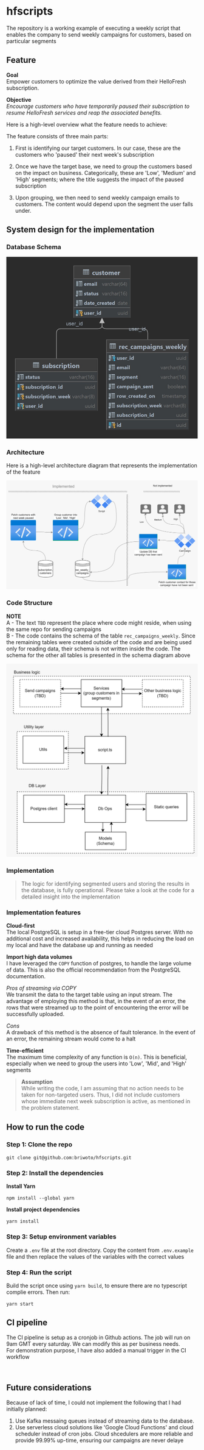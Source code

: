 # hfscripts

The repository is a working example of executing a weekly script that enables the company to send weekly campaigns for customers, based on particular segments

## Feature

**Goal**  
Empower customers to optimize the value derived from their HelloFresh subscription.

**Objective**  
_Encourage customers who have temporarily paused their subscription to resume HelloFresh services and reap the associated benefits._

Here is a high-level overview what the feature needs to achieve:

The feature consists of three main parts:

1. First is identifying our target customers. In our case, these are the customers who 'paused' their next week's subscription

2. Once we have the target base, we need to group the customers based on the impact on business. Categorically, these are 'Low', 'Medium' and 'High' segments; where the title suggests the impact of the paused subscription

3. Upon grouping, we then need to send weekly campaign emails to customers. The content would depend upon the segment the user falls under.

## System design for the implementation

### Database Schema

![Image](design-system/schema.png)

### Architecture

Here is a high-level architecture diagram that represents the implementation of the feature

![Image](design-system/high-level.png)

### Code Structure

**NOTE**  
A - The text `TBD` represent the place where code might reside, when using the same repo for sending campaigns  
B - The code contains the schema of the table `rec_campaigns_weekly`. Since the remaining tables were created outside of the code and are being used only for reading data, their schema is not written inside the code. The schema for the other all tables is presented in the schema diagram above
<br>

![Image](design-system/code-structure.png)

### Implementation

> The logic for identifying segmented users and storing the results in the database, is fully operational. Please take a look at the code for a detailed insight into the implementation <br>

### Implementation features

**Cloud-first**  
The local PostgreSQL is setup in a free-tier cloud Postgres server. With no additional cost and increased availability, this helps in reducing the load on my local and have the database up and running as needed

**Import high data volumes**  
I have leveraged the `COPY` function of postgres, to handle the large volume of data. This is also the official recommendation from the PostgreSQL documentation.

_Pros of streaming via COPY_  
We transmit the data to the target table using an input stream. The advantage of employing this method is that, in the event of an error, the rows that were streamed up to the point of encountering the error will be successfully uploaded.

_Cons_  
A drawback of this method is the absence of fault tolerance. In the event of an error, the remaining stream would come to a halt

**Time-efficient**  
The maximum time complexity of any function is `O(n)`. This is beneficial, especially when we need to group the users into 'Low', 'Mid', and 'High' segments

> **Assumption**<br>
> While writing the code, I am assuming that no action needs to be taken for non-targeted users. Thus, I did not include customers whose immediate next week subscription is active, as mentioned in the problem statement.

## How to run the code

### Step 1: Clone the repo

```
git clone git@github.com:briwoto/hfscripts.git
```

### Step 2: Install the dependencies

**Install Yarn**

```
npm install --global yarn
```

**Install project dependencies**

```
yarn install
```

### Step 3: Setup environment variables

Create a `.env` file at the root directory. Copy the content from `.env.example` file and then replace the values of the variables with the correct values

### Step 4: Run the script

Build the script once using `yarn build`, to ensure there are no typescript complie errors. Then run:

```
yarn start
```

## CI pipeline

The CI pipeline is setup as a cronjob in Github actions. The job will run on 9am GMT every saturday. We can modify this as per business needs.  
For demonstration purpose, I have also added a manual trigger in the CI workflow

<br>

## Future considerations

Because of lack of time, I could not implement the following that I had initially planned:

1. Use Kafka messaing queues instead of streaming data to the database.
2. Use serverless cloud solutions like 'Google Cloud Functions' and cloud scheduler instead of cron jobs. Cloud shcedulers are more reliable and provide 99.99% up-time, ensuring our campaigns are never delaye

